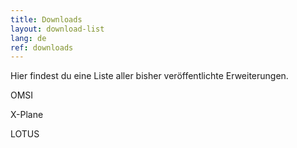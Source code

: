 ```yaml
---
title: Downloads
layout: download-list
lang: de
ref: downloads
---
```


Hier findest du eine Liste aller bisher veröffentlichte Erweiterungen.

OMSI

X-Plane

LOTUS
